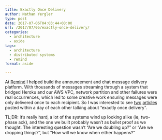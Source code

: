 ```yaml
---
title: Exactly Once Delivery
author: Nathan Yergler
type: post
date: 2017-07-06T04:03:44+00:00
url: /2017/07/05/exactly-once-delivery/
categories:
  - architecture
  - aside
tags:
  - architecture
  - distributed systems
  - remind
format: aside

---
```

At [Remind][1] I helped build the announcement and chat message delivery platform. With thousands of messages streaming through a system that bridged Heroku and our AWS VPC, network partition and other failures were real occurrences, which led to some creative work ensuring messages were only delivered once to each recipient. So I was interested to see [two][2] [articles][3] posted within a day of each other talking about &#8220;exactly once delivery&#8221;.

TL;DR: It&#8217;s really hard, a lot of the systems wind up looking alike (ie, two-phase ack), and the one we built probably wasn&#8217;t as bullet proof as we thought. The interesting question wasn&#8217;t &#8220;Are we doubling up?&#8221; or &#8220;Are we dropping things?&#8221;, but &#8220;How will we know when either happens?&#8221;

 [1]: https://remind.com
 [2]: https://segment.com/blog/exactly-once-delivery/
 [3]: https://www.confluent.io/blog/exactly-once-semantics-are-possible-heres-how-apache-kafka-does-it/